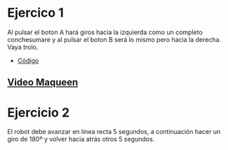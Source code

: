 # Ejercico 1

Al pulsar el boton A hará giros hacia la izquierda como un completo conchesumare y al pulsar el boton B será lo mismo pero hacia la derecha. Vaya trolo.
- [Código](maqueen3.hex)
## [Video Maqueen](https://www.youtube.com/shorts/SO06RnsOGdo)

# Ejercicio 2

El robot debe avanzar en linea recta 5 segundos, a continuación hacer un giro de 180º y volver hacia atrás otros 5 segundos.
